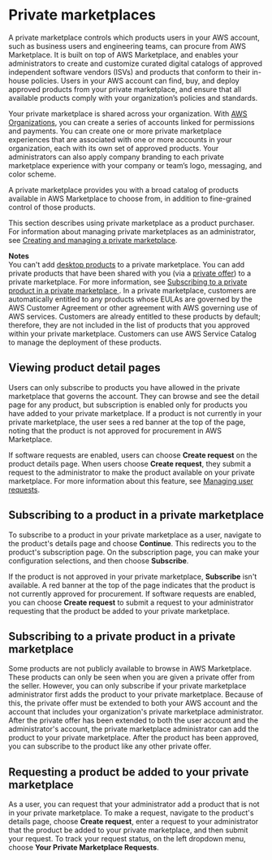 # Private marketplaces<a name="private-marketplace"></a>

A private marketplace controls which products users in your AWS account, such as business users and engineering teams, can procure from AWS Marketplace\. It is built on top of AWS Marketplace, and enables your administrators to create and customize curated digital catalogs of approved independent software vendors \(ISVs\) and products that conform to their in\-house policies\. Users in your AWS account can find, buy, and deploy approved products from your private marketplace, and ensure that all available products comply with your organization’s policies and standards\. 

Your private marketplace is shared across your organization\. With [AWS Organizations](https://docs.aws.amazon.com/organizations/latest/userguide/), you can create a series of accounts linked for permissions and payments\. You can create one or more private marketplace experiences that are associated with one or more accounts in your organization, each with its own set of approved products\. Your administrators can also apply company branding to each private marketplace experience with your company or team’s logo, messaging, and color scheme\. 

A private marketplace provides you with a broad catalog of products available in AWS Marketplace to choose from, in addition to fine\-grained control of those products\. 

This section describes using private marketplace as a product purchaser\. For information about managing private marketplaces as an administrator, see [Creating and managing a private marketplace](private-catalog-administration.md)\.

**Notes**  
You can't add [desktop products](buyer-desktop-products.md) to a private marketplace\. 
You can add private products that have been shared with you \(via a [ private offer](https://docs.aws.amazon.com/marketplace/latest/buyerguide/buyer-private-offers.html)\) to a private marketplace\. For more information, see [Subscribing to a private product in a private marketplace ](#subscribing-to-a-private-product-in-a-private-marketplace)\.
In a private marketplace, customers are automatically entitled to any products whose EULAs are governed by the AWS Customer Agreement or other agreement with AWS governing use of AWS services\. Customers are already entitled to these products by default; therefore, they are not included in the list of products that you approved within your private marketplace\. Customers can use AWS Service Catalog to manage the deployment of these products\.

## Viewing product detail pages<a name="product-detail-page-visit"></a>

Users can only subscribe to products you have allowed in the private marketplace that governs the account\. They can browse and see the detail page for any product, but subscription is enabled only for products you have added to your private marketplace\. If a product is not currently in your private marketplace, the user sees a red banner at the top of the page, noting that the product is not approved for procurement in AWS Marketplace\.

If software requests are enabled, users can choose **Create request** on the product details page\. When users choose **Create request**, they submit a request to the administrator to make the product available on your private marketplace\. For more information about this feature, see [Managing user requests](private-catalog-administration.md#manage-user-requests-private-marketplace)\.

## Subscribing to a product in a private marketplace<a name="subscribing-to-a-product-in-a-private-marketplace"></a>

To subscribe to a product in your private marketplace as a user, navigate to the product's details page and choose **Continue**\. This redirects you to the product's subscription page\. On the subscription page, you can make your configuration selections, and then choose **Subscribe**\.

If the product is not approved in your private marketplace, **Subscribe** isn't available\. A red banner at the top of the page indicates that the product is not currently approved for procurement\. If software requests are enabled, you can choose **Create request** to submit a request to your administrator requesting that the product be added to your private marketplace\.

## Subscribing to a private product in a private marketplace<a name="subscribing-to-a-private-product-in-a-private-marketplace"></a>

Some products are not publicly available to browse in AWS Marketplace\. These products can only be seen when you are given a private offer from the seller\. However, you can only subscribe if your private marketplace administrator first adds the product to your private marketplace\. Because of this, the private offer must be extended to both your AWS account and the account that includes your organization's private marketplace administrator\. After the private offer has been extended to both the user account and the administrator's account, the private marketplace administrator can add the product to your private marketplace\. After the product has been approved, you can subscribe to the product like any other private offer\.

## Requesting a product be added to your private marketplace<a name="request-adding-a-product-to-your-private-marketplace"></a>

As a user, you can request that your administrator add a product that is not in your private marketplace\. To make a request, navigate to the product's details page, choose **Create request**, enter a request to your administrator that the product be added to your private marketplace, and then submit your request\. To track your request status, on the left dropdown menu, choose **Your Private Marketplace Requests**\.